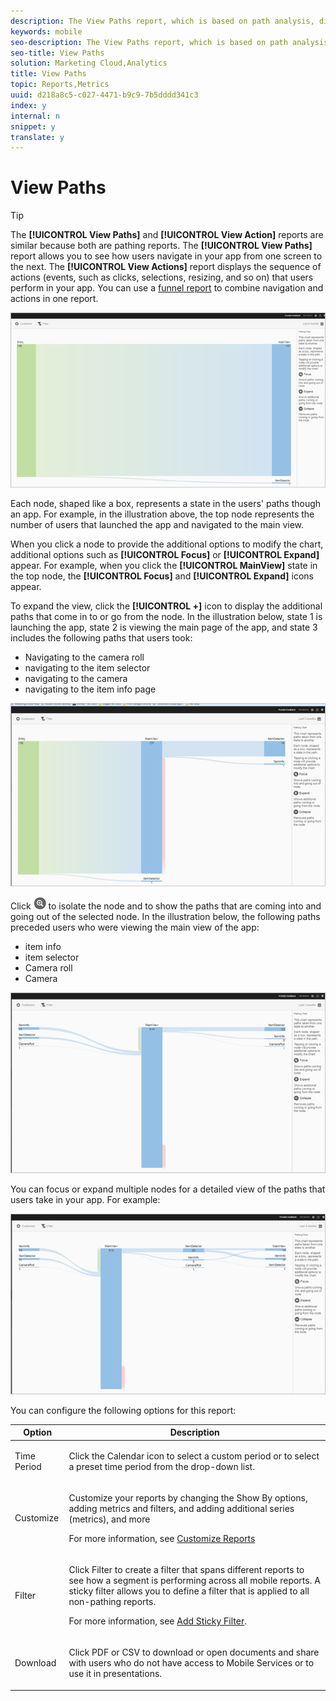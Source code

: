 ```yaml
---
description: The View Paths report, which is based on path analysis, displays a pathing chart that represents the paths that were taken between states in the app.
keywords: mobile
seo-description: The View Paths report, which is based on path analysis, displays a pathing chart that represents the paths that were taken between states in the app.
seo-title: View Paths
solution: Marketing Cloud,Analytics
title: View Paths
topic: Reports,Metrics
uuid: d218a8c5-c027-4471-b9c9-7b5dddd341c3
index: y
internal: n
snippet: y
translate: y
---
```


# View Paths


>[!TIP]
>
>The **[!UICONTROL  View Paths]** and **[!UICONTROL  View Action]** reports are similar because both are pathing reports. The **[!UICONTROL  View Paths]** report allows you to see how users navigate in your app from one screen to the next. The **[!UICONTROL  View Actions]** report displays the sequence of actions (events, such as clicks, selections, resizing, and so on) that users perform in your app. You can use a [ funnel report](../usage/reports_funnel.md#concept_7FA67283442D428FA444B0706083F67E) to combine navigation and actions in one report. 



![](assets/view_paths.png) 

Each node, shaped like a box, represents a state in the users' paths though an app. For example, in the illustration above, the top node represents the number of users that launched the app and navigated to the main view. 

When you click a node to provide the additional options to modify the chart, additional options such as **[!UICONTROL  Focus]** or **[!UICONTROL  Expand]** appear. For example, when you click the **[!UICONTROL  MainView]** state in the top node, the **[!UICONTROL  Focus]** and **[!UICONTROL  Expand]** icons appear. 

To expand the view, click the **[!UICONTROL  +]** icon to display the additional paths that come in to or go from the node. In the illustration below, state 1 is launching the app, state 2 is viewing the main page of the app, and state 3 includes the following paths that users took: 


* Navigating to the camera roll
* navigating to the item selector
* navigating to the camera
* navigating to the item info page


![](assets/view_paths_expand.png) 

Click  ![](assets/icon_focus.png) to isolate the node and to show the paths that are coming into and going out of the selected node. In the illustration below, the following paths preceded users who were viewing the main view of the app: 


* item info
* item selector
* Camera roll
* Camera


![](assets/view_paths_focus.png) 

You can focus or expand multiple nodes for a detailed view of the paths that users take in your app. For example: 

![](assets/view_paths_mult.png) 

You can configure the following options for this report: 



<table id="table_1F79804A6A0240A98CB73A6EBE7F1068"> 
 <thead> 
  <tr> 
   <th colname="col1" class="entry"> Option </th> 
   <th colname="col2" class="entry"> Description </th> 
  </tr>
 </thead>
 <tbody> 
  <tr> 
   <td colname="col1"> <p><span class="uicontrol"> Time Period</span> </p> </td> 
   <td colname="col2"> <p>Click the <span class="uicontrol"> Calendar</span> icon to select a custom period or to select a preset time period from the drop-down list. </p> </td> 
  </tr> 
  <tr> 
   <td colname="col1"> <p><span class="uicontrol"> Customize</span> </p> </td> 
   <td colname="col2"> <p>Customize your reports by changing the <span class="uicontrol"> Show By</span> options, adding metrics and filters, and adding additional series (metrics), and more </p> <p>For more information, see <a href="../usage/reports_customize/reports_customize.md#concept_ED099E16594044E69FFD91829F436907" format="dita" scope="local"> Customize Reports</a> </p> </td> 
  </tr> 
  <tr> 
   <td colname="col1"> <p><span class="uicontrol"> Filter</span> </p> </td> 
   <td colname="col2"> <p>Click <span class="uicontrol"> Filter</span> to create a filter that spans different reports to see how a segment is performing across all mobile reports. A sticky filter allows you to define a filter that is applied to all non-pathing reports. </p> <p>For more information, see <a href="../usage/reports_customize/t_sticky_filter.md#task_75B0AD4D58014BB0A5A09FE1B074ECE1" format="dita" scope="local"> Add Sticky Filter</a>. </p> </td> 
  </tr> 
  <tr> 
   <td colname="col1"> <p><span class="uicontrol"> Download</span> </p> </td> 
   <td colname="col2"> <p>Click <span class="uicontrol"> PDF</span> or <span class="uicontrol"> CSV</span> to download or open documents and share with users who do not have access to Mobile Services or to use it in presentations. </p> </td> 
  </tr> 
 </tbody> 
</table>

